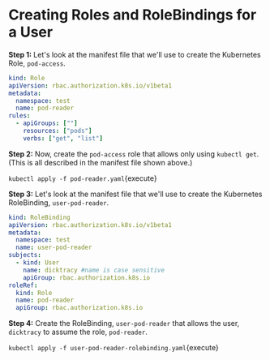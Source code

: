 # Creating Roles and RoleBindings for a User

**Step 1:** Let's look at the manifest file that we'll use to create the Kubernetes Role, `pod-access`. 

```yaml
kind: Role
apiVersion: rbac.authorization.k8s.io/v1beta1
metadata:
  namespace: test
  name: pod-reader
rules:
  - apiGroups: [""]
    resources: ["pods"]
    verbs: ["get", "list"]
```

**Step 2:** Now, create the `pod-access` role that allows only using `kubectl get`. (This is all described in
the manifest file shown above.)

`kubectl apply -f pod-reader.yaml`{execute}

**Step 3:** Let's look at the manifest file that we'll use to create the Kubernetes RoleBinding, `user-pod-reader`.

```yaml
kind: RoleBinding
apiVersion: rbac.authorization.k8s.io/v1beta1
metadata:
  namespace: test
  name: user-pod-reader
subjects:
  - kind: User
    name: dicktracy #name is case sensitive
    apiGroup: rbac.authorization.k8s.io
roleRef:
  kind: Role
  name: pod-reader
  apiGroup: rbac.authorization.k8s.io
```

**Step 4:** Create the RoleBinding, `user-pod-reader` that allows the user, `dicktracy` to assume the 
role, `pod-reader`.

`kubectl apply -f user-pod-reader-rolebinding.yaml`{execute}
